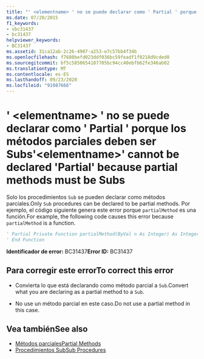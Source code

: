 ```yaml
---
title: "' <elementname> ' no se puede declarar como ' Partial ' porque los métodos parciales deben ser Subs"
ms.date: 07/20/2015
f1_keywords:
- vbc31437
- bc31437
helpviewer_keywords:
- BC31437
ms.assetid: 31ca12ab-2c26-4907-a253-e7c57bb4f34b
ms.openlocfilehash: f7680befd023ddf036bc59feadf1f0218d9cded0
ms.sourcegitcommit: bf5c5850654187705bc94cc40ebfb62fe346ab02
ms.translationtype: MT
ms.contentlocale: es-ES
ms.lasthandoff: 09/23/2020
ms.locfileid: "91087666"
---
```

# <a name="elementname-cannot-be-declared-partial-because-partial-methods-must-be-subs"></a><span data-ttu-id="1e8d2-102">' \<elementname> ' no se puede declarar como ' Partial ' porque los métodos parciales deben ser Subs</span><span class="sxs-lookup"><span data-stu-id="1e8d2-102">'\<elementname>' cannot be declared 'Partial' because partial methods must be Subs</span></span>

<span data-ttu-id="1e8d2-103">Solo los procedimientos `Sub` se pueden declarar como métodos parciales.</span><span class="sxs-lookup"><span data-stu-id="1e8d2-103">Only `Sub` procedures can be declared to be partial methods.</span></span> <span data-ttu-id="1e8d2-104">Por ejemplo, el código siguiente genera este error porque `partialMethod` es una función.</span><span class="sxs-lookup"><span data-stu-id="1e8d2-104">For example, the following code causes this error because `partialMethod` is a function.</span></span>  
  
```vb  
' Partial Private Function partialMethod(ByVal n As Integer) As Integer  
' End Function  
```  
  
 <span data-ttu-id="1e8d2-105">**Identificador de error:** BC31437</span><span class="sxs-lookup"><span data-stu-id="1e8d2-105">**Error ID:** BC31437</span></span>  
  
## <a name="to-correct-this-error"></a><span data-ttu-id="1e8d2-106">Para corregir este error</span><span class="sxs-lookup"><span data-stu-id="1e8d2-106">To correct this error</span></span>  
  
- <span data-ttu-id="1e8d2-107">Convierta lo que está declarando como método parcial a `Sub`.</span><span class="sxs-lookup"><span data-stu-id="1e8d2-107">Convert what you are declaring as a partial method to a `Sub`.</span></span>  
  
- <span data-ttu-id="1e8d2-108">No use un método parcial en este caso.</span><span class="sxs-lookup"><span data-stu-id="1e8d2-108">Do not use a partial method in this case.</span></span>  
  
## <a name="see-also"></a><span data-ttu-id="1e8d2-109">Vea también</span><span class="sxs-lookup"><span data-stu-id="1e8d2-109">See also</span></span>

- [<span data-ttu-id="1e8d2-110">Métodos parciales</span><span class="sxs-lookup"><span data-stu-id="1e8d2-110">Partial Methods</span></span>](../programming-guide/language-features/procedures/partial-methods.md)
- [<span data-ttu-id="1e8d2-111">Procedimientos Sub</span><span class="sxs-lookup"><span data-stu-id="1e8d2-111">Sub Procedures</span></span>](../programming-guide/language-features/procedures/sub-procedures.md)
